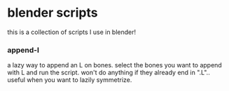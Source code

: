 # blender scripts

this is a collection of scripts I use in blender!

### append-l

a lazy way to append an L on bones. select the bones you want to append with L and run the script. won't do anything if they already end in ".L".. useful when you want to lazily symmetrize.